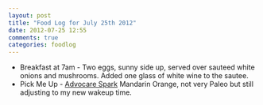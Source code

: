 ```yaml
---
layout: post
title: "Food Log for July 25th 2012"
date: 2012-07-25 12:55
comments: true
categories: foodlog
---
```


 * Breakfast at 7am - Two eggs, sunny side up, served over sauteed white onions and mushrooms.  Added one glass of white wine to the sautee.  
 * Pick Me Up - [Advocare Spark][ad] Mandarin Orange, not very Paleo but still adjusting to my new wakeup time.
 
[ad]: https://www.advocare.com/09013166/Store/ItemDetail.aspx?itemCode=A4094&id=E&flavor=D&size=P

